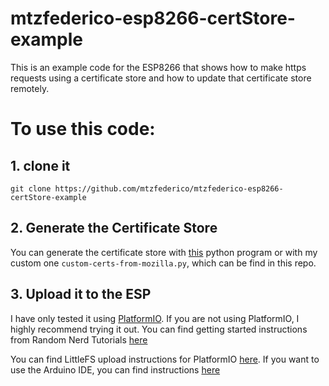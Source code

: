 # mtzfederico-esp8266-certStore-example

This is an example code for the ESP8266 that shows how to make https requests using a certificate store and how to update that certificate store remotely.

# To use this code:

## 1. clone it
```
git clone https://github.com/mtzfederico/mtzfederico-esp8266-certStore-example
```
## 2. Generate the Certificate Store
You can generate the certificate store with [this](https://github.com/esp8266/Arduino/blob/master/libraries/ESP8266WiFi/examples/BearSSL_CertStore/certs-from-mozilla.py) python program or with my custom one ```custom-certs-from-mozilla.py```, which can be find in this repo.

## 3. Upload it to the ESP
I have only tested it using [PlatformIO](https://platformio.org/). If you are not using PlatformIO, I highly recommend trying it out. You can find getting started instructions from Random Nerd Tutorials [here](https://randomnerdtutorials.com/vs-code-platformio-ide-esp32-esp8266-arduino/)

You can find LittleFS upload instructions for PlatformIO [here](https://randomnerdtutorials.com/esp8266-nodemcu-vs-code-platformio-littlefs/). If you want to use the Arduino IDE, you can find instructions [here](https://randomnerdtutorials.com/install-esp8266-nodemcu-littlefs-arduino/)